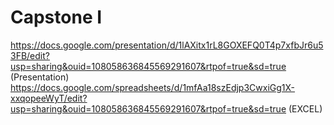 # Capstone I
https://docs.google.com/presentation/d/1lAXitx1rL8GOXEFQ0T4p7xfbJr6u53FB/edit?usp=sharing&ouid=108058636845569291607&rtpof=true&sd=true (Presentation)
https://docs.google.com/spreadsheets/d/1mfAa18szEdjp3CwxiGg1X-xxqopeeWyT/edit?usp=sharing&ouid=108058636845569291607&rtpof=true&sd=true (EXCEL)
